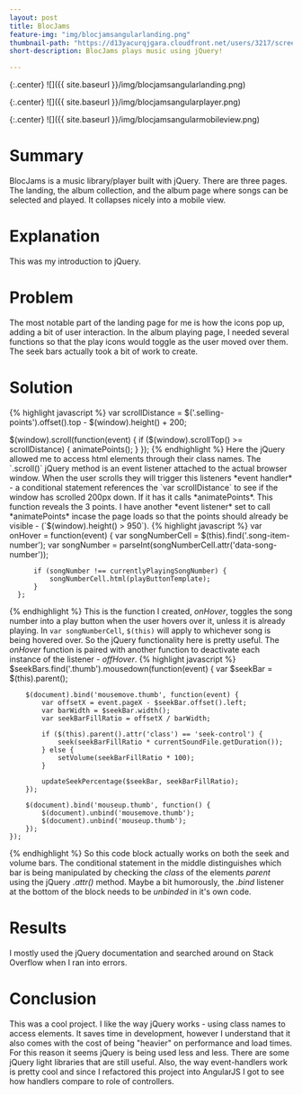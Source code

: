 ```yaml
---
layout: post
title: BlocJams
feature-img: "img/blocjamsangularlanding.png"
thumbnail-path: "https://d13yacurqjgara.cloudfront.net/users/3217/screenshots/2030966/blocjams_1x.png"
short-description: BlocJams plays music using jQuery!

---
```

{:.center}
![]({{ site.baseurl }}/img/blocjamsangularlanding.png)

{:.center}
![]({{ site.baseurl }}/img/blocjamsangularplayer.png)

{:.center}
![]({{ site.baseurl }}/img/blocjamsangularmobileview.png)
# Summary
BlocJams is a music library/player built with jQuery. There are three pages. The landing, the album collection, and the album page where songs can be selected and played. It collapses nicely into a mobile view.
# Explanation
This was my introduction to jQuery.
# Problem
The most notable part of the landing page for me is how the icons pop up, adding a bit of user interaction.
In the album playing page, I needed several functions so that the play icons would toggle as the user moved over them.
The seek bars actually took a bit of work to create.

# Solution
{% highlight javascript %}
var scrollDistance = $('.selling-points').offset().top - $(window).height() + 200;

  $(window).scroll(function(event) {
      if ($(window).scrollTop() >= scrollDistance) {
        animatePoints();
      }
  });
{% endhighlight %}
Here the jQuery allowed me to access html elements through their class names. The `.scroll()` jQuery method is an event listener attached to the actual browser window. When the user scrolls they will trigger this listeners *event handler* - a conditional statement references the `var scrollDistance` to see if the window has scrolled 200px down. If it has it calls *animatePoints*. This function reveals the 3 points.
I have another *event listener* set to call *animatePoints* incase the page loads so that the points should already be visible - (`$(window).height() > 950`).
{% highlight javascript %}
var onHover = function(event) {
          var songNumberCell = $(this).find('.song-item-number');
          var songNumber = parseInt(songNumberCell.attr('data-song-number'));

          if (songNumber !== currentlyPlayingSongNumber) {
              songNumberCell.html(playButtonTemplate);
          }
      };
{% endhighlight %}
This is the function I created, *onHover*, toggles the song number into a play button when the user hovers over it, unless it is already playing. In `var songNumberCell`, `$(this)` will apply to whichever song is being hovered over. So the jQuery functionality here is pretty useful. The *onHover* function is paired with another function to deactivate each instance of the listener - *offHover*.
{% highlight javascript %}
$seekBars.find('.thumb').mousedown(function(event) {
        var $seekBar = $(this).parent();

        $(document).bind('mousemove.thumb', function(event) {
            var offsetX = event.pageX - $seekBar.offset().left;
            var barWidth = $seekBar.width();
            var seekBarFillRatio = offsetX / barWidth;

            if ($(this).parent().attr('class') == 'seek-control') {
                seek(seekBarFillRatio * currentSoundFile.getDuration());
            } else {
                setVolume(seekBarFillRatio * 100);
            }

            updateSeekPercentage($seekBar, seekBarFillRatio);
        });

        $(document).bind('mouseup.thumb', function() {
            $(document).unbind('mousemove.thumb');
            $(document).unbind('mouseup.thumb');
        });
    });
{% endhighlight %}
So this code block actually works on both the seek and volume bars. The conditional statement in the middle distinguishes which bar is being manipulated by checking the *class* of the elements *parent* using the jQuery *.attr()* method. Maybe a bit humorously, the *.bind* listener at the bottom of the block needs to be *unbinded* in it's own code. 
# Results
I mostly used the jQuery documentation and searched around on Stack Overflow when I ran into errors.

# Conclusion
This was a cool project. I like the way jQuery works - using class names to access elements. It saves time in development, however I understand that it also comes with the cost of being "heavier" on performance and load times. For this reason it seems jQuery is being used less and less. There are some jQuery light libraries that are still useful. Also, the way event-handlers work is pretty cool and since I refactored this project into AngularJS I got to see how handlers compare to role of controllers.
